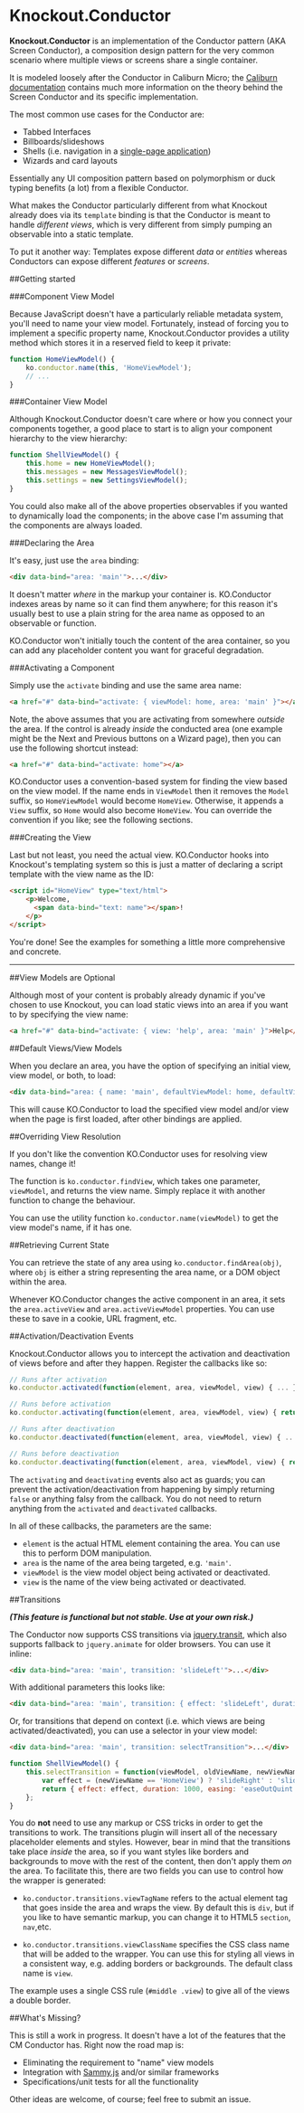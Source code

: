 Knockout.Conductor
==================

**Knockout.Conductor** is an implementation of the Conductor pattern (AKA Screen Conductor), a composition design pattern for the very common scenario where multiple views or screens share a single container.

It is modeled loosely after the Conductor in Caliburn Micro; the [Caliburn documentation](http://caliburnmicro.codeplex.com/wikipage?title=Screens,%20Conductors%20and%20Composition) contains much more information on the theory behind the Screen Conductor and its specific implementation.

The most common use cases for the Conductor are:

* Tabbed Interfaces
* Billboards/slideshows
* Shells (i.e. navigation in a [single-page application](http://en.wikipedia.org/wiki/Single-page_application))
* Wizards and card layouts

Essentially any UI composition pattern based on polymorphism or duck typing benefits (a lot) from a flexible Conductor.

What makes the Conductor particularly different from what Knockout already does via its `template` binding is that the Conductor is meant to handle *different views*, which is very different from simply pumping an observable into a static template.

To put it another way: Templates expose different *data* or *entities* whereas Conductors can expose different *features* or *screens*.

##Getting started

###Component View Model

Because JavaScript doesn't have a particularly reliable metadata system, you'll need to name your view model. Fortunately, instead of forcing you to implement a specific property name, Knockout.Conductor provides a utility method which stores it in a reserved field to keep it private:

```javascript
function HomeViewModel() {
    ko.conductor.name(this, 'HomeViewModel');
    // ...
}
```

###Container View Model

Although Knockout.Conductor doesn't care where or how you connect your components together, a good place to start is to align your component hierarchy to the view hierarchy:

```javascript
function ShellViewModel() {
	this.home = new HomeViewModel();
	this.messages = new MessagesViewModel();
	this.settings = new SettingsViewModel();
}
```

You could also make all of the above properties observables if you wanted to dynamically load the components; in the above case I'm assuming that the components are always loaded.

###Declaring the Area

It's easy, just use the `area` binding:

```html
<div data-bind="area: 'main'">...</div>
```

It doesn't matter *where* in the markup your container is. KO.Conductor indexes areas by name so it can find them anywhere; for this reason it's usually best to use a plain string for the area name as opposed to an observable or function.

KO.Conductor won't initially touch the content of the area container, so you can add any placeholder content you want for graceful degradation.

###Activating a Component

Simply use the `activate` binding and use the same area name:

```html
<a href="#" data-bind="activate: { viewModel: home, area: 'main' }"></a>
```

Note, the above assumes that you are activating from somewhere *outside* the area. If the control is already *inside* the conducted area (one example might be the Next and Previous buttons on a Wizard page), then you can use the following shortcut instead:

```html
<a href="#" data-bind="activate: home"></a>
```

KO.Conductor uses a convention-based system for finding the view based on the view model. If the name ends in `ViewModel` then it removes the `Model` suffix, so `HomeViewModel` would become `HomeView`. Otherwise, it appends a `View` suffix, so `Home` would also become `HomeView`. You can override the convention if you like; see the following sections.

###Creating the View

Last but not least, you need the actual view. KO.Conductor hooks into Knockout's templating system so this is just a matter of declaring a script template with the view name as the ID:

```html
<script id="HomeView" type="text/html">
    <p>Welcome,
      <span data-bind="text: name"></span>!
    </p>
</script>
```

You're done! See the examples for something a little more comprehensive and concrete.

---

##View Models are Optional

Although most of your content is probably already dynamic if you've chosen to use Knockout, you can load static views into an area if you want to by specifying the view name:

```html
<a href="#" data-bind="activate: { view: 'help', area: 'main' }">Help</a>
```

##Default Views/View Models

When you declare an area, you have the option of specifying an initial view, view model, or both, to load:

```html
<div data-bind="area: { name: 'main', defaultViewModel: home, defaultView: 'HomeView'">...</div>
```

This will cause KO.Conductor to load the specified view model and/or view when the page is first loaded, after other bindings are applied.

##Overriding View Resolution

If you don't like the convention KO.Conductor uses for resolving view names, change it!

The function is `ko.conductor.findView`, which takes one parameter, `viewModel`, and returns the view name. Simply replace it with another function to change the behaviour.

You can use the utility function `ko.conductor.name(viewModel)` to get the view model's name, if it has one.

##Retrieving Current State

You can retrieve the state of any area using `ko.conductor.findArea(obj)`, where `obj` is either a string representing the area name, or a DOM object within the area.

Whenever KO.Conductor changes the active component in an area, it sets the `area.activeView` and `area.activeViewModel` properties. You can use these to save in a cookie, URL fragment, etc.

##Activation/Deactivation Events

Knockout.Conductor allows you to intercept the activation and deactivation of views before and after they happen. Register the callbacks like so:

```javascript
// Runs after activation
ko.conductor.activated(function(element, area, viewModel, view) { ... });

// Runs before activation
ko.conductor.activating(function(element, area, viewModel, view) { return true; });

// Runs after deactivation
ko.conductor.deactivated(function(element, area, viewModel, view) { ... });

// Runs before deactivation
ko.conductor.deactivating(function(element, area, viewModel, view) { return true; });
```

The `activating` and `deactivating` events also act as guards; you can prevent the activation/deactivation from happening by simply returning `false` or anything falsy from the callback. You do not need to return anything from the `activated` and `deactivated` callbacks.

In all of these callbacks, the parameters are the same:

* `element` is the actual HTML element containing the area. You can use this to perform DOM manipulation.
* `area` is the name of the area being targeted, e.g. `'main'`.
* `viewModel` is the view model object being activated or deactivated.
* `view` is the name of the view being activated or deactivated.

##Transitions

***(This feature is functional but not stable. Use at your own risk.)***

The Conductor now supports CSS transitions via [jquery.transit](http://ricostacruz.com/jquery.transit/), which also supports fallback to `jquery.animate` for older browsers. You can use it inline:

```html
<div data-bind="area: 'main', transition: 'slideLeft'">...</div>
```

With additional parameters this looks like:

```html
<div data-bind="area: 'main', transition: { effect: 'slideLeft', duration: 1000, easing: 'snap' }">...</div>
```

Or, for transitions that depend on context (i.e. which views are being activated/deactivated), you can use a selector in your view model:

```html
<div data-bind="area: 'main', transition: selectTransition">...</div>
```

```javascript
function ShellViewModel() {
    this.selectTransition = function(viewModel, oldViewName, newViewName) {
        var effect = (newViewName == 'HomeView') ? 'slideRight' : 'slideLeft';
        return { effect: effect, duration: 1000, easing: 'easeOutQuint' };
    };
}
```

You do **not** need to use any markup or CSS tricks in order to get the transitions to work. The transitions plugin will insert all of the necessary placeholder elements and styles. However, bear in mind that the transitions take place *inside* the area, so if you want styles like borders and backgrounds to move with the rest of the content, then don't apply them *on* the area. To facilitate this, there are two fields you can use to control how the wrapper is generated:

  * `ko.conductor.transitions.viewTagName` refers to the actual element tag that goes inside the area and wraps the view. By default this is `div`, but if you like to have semantic markup, you can change it to HTML5 `section`, `nav`,etc.
  
  * `ko.conductor.transitions.viewClassName` specifies the CSS class name that will be added to the wrapper. You can use this for styling all views in a consistent way, e.g. adding borders or backgrounds. The default class name is `view`.

The example uses a single CSS rule (`#middle .view`) to give all of the views a double border.

##What's Missing?

This is still a work in progress. It doesn't have a lot of the features that the CM Conductor has. Right now the road map is:

* Eliminating the requirement to "name" view models
* Integration with [Sammy.js](http://sammyjs.org/) and/or similar frameworks
* Specifications/unit tests for all the functionality

Other ideas are welcome, of course; feel free to submit an issue.